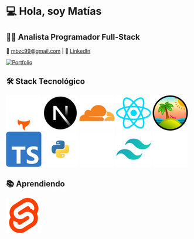 # 💻 Hola, soy Matías

## 👨‍💻 Analista Programador Full-Stack

📧 <mbzc99@gmail.com> | 🔗 [LinkedIn](https://www.linkedin.com/in/matias-zc/)

[![Portfolio](https://img.shields.io/badge/Portfolio-2CA5E0?style=for-the-badge&logo=astro&logoColor=white)](https://sikriet.dev)

## 🛠️ Stack Tecnológico

![Astro](./images/Astro.svg)
![NextJS](./images/NextJS.svg)
![Cloudflare](./images/cloudflare.svg)
![React](./images/React.svg)
![TanStack](./images/tanstack.svg)  
![TypeScript](./images/TypeScript.svg)
![Python](./images/Python.svg)
![Prisma](./images/prisma_dark.svg)
![Tailwind](./images/Tailwind.svg)
![Vercel](./images/vercel_dark.svg)

## 📚 Aprendiendo

![Svelte](./images/Svelte.svg)
